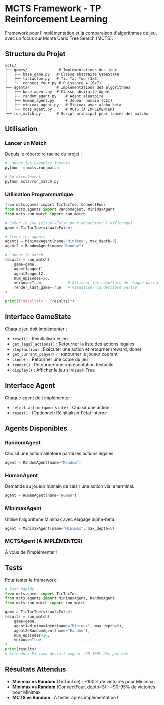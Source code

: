 # MCTS Framework - TP Reinforcement Learning

Framework pour l'implémentation et la comparaison d'algorithmes de jeu, avec un focus sur Monte Carlo Tree Search (MCTS).

## Structure du Projet

```
mcts/
├── games/              # Implémentations des jeux
│   ├── base_game.py   # Classe abstraite GameState
│   ├── tictactoe.py   # Tic-Tac-Toe (3x3)
│   └── connect_four.py # Puissance 4 (6x7)
├── agents/            # Implémentations des algorithmes
│   ├── base_agent.py  # Classe abstraite Agent
│   ├── random_agent.py    # Agent aléatoire
│   ├── human_agent.py     # Joueur humain (CLI)
│   ├── minimax_agent.py   # Minimax avec alpha-beta
│   └── mcts_agent.py      # MCTS (À IMPLÉMENTER)
└── run_match.py       # Script principal pour lancer des matchs
```

## Utilisation

### Lancer un Match

Depuis le répertoire racine du projet :

```bash
# Lancer les exemples fournis
python -m mcts.run_match

# Ou directement
python mcts/run_match.py
```

### Utilisation Programmatique

```python
from mcts.games import TicTacToe, ConnectFour
from mcts.agents import RandomAgent, MinimaxAgent
from mcts.run_match import run_match

# Créer le jeu (visual=False pour désactiver l'affichage)
game = TicTacToe(visual=False)

# Créer les agents
agent1 = MinimaxAgent(name="Minimax", max_depth=9)
agent2 = RandomAgent(name="Random")

# Lancer le match
results = run_match(
    game=game,
    agent1=agent1,
    agent2=agent2,
    num_episodes=20,
    verbose=True,           # Afficher les résultats de chaque partie
    render_last_game=True   # Visualiser la dernière partie
)

print(f"Résultats : {results}")
```

## Interface GameState

Chaque jeu doit implémenter :

- `reset()` : Réinitialiser le jeu
- `get_legal_actions()` : Retourner la liste des actions légales
- `step(action)` : Exécuter une action et retourner (reward, done)
- `get_current_player()` : Retourner le joueur courant
- `clone()` : Retourner une copie du jeu
- `render()` : Retourner une représentation textuelle
- `display()` : Afficher le jeu si visual=True

## Interface Agent

Chaque agent doit implémenter :

- `select_action(game_state)` : Choisir une action
- `reset()` : (Optionnel) Réinitialiser l'état interne

## Agents Disponibles

### RandomAgent
Choisit une action aléatoire parmi les actions légales.

```python
agent = RandomAgent(name="Random")
```

### HumanAgent
Demande au joueur humain de saisir une action via le terminal.

```python
agent = HumanAgent(name="Human")
```

### MinimaxAgent
Utilise l'algorithme Minimax avec élagage alpha-beta.

```python
agent = MinimaxAgent(name="Minimax", max_depth=5)
```

### MCTSAgent (À IMPLÉMENTER)
À vous de l'implémenter !

## Tests

Pour tester le framework :

```python
# Test rapide
from mcts.games import TicTacToe
from mcts.agents import MinimaxAgent, RandomAgent
from mcts.run_match import run_match

game = TicTacToe(visual=False)
results = run_match(
    game=game,
    agent1=MinimaxAgent(name="Minimax", max_depth=9),
    agent2=RandomAgent(name="Random"),
    num_episodes=10,
    verbose=True
)
print(results)
# Attendu : Minimax devrait gagner ~95-100% des parties
```

## Résultats Attendus

- **Minimax vs Random** (TicTacToe) : ~100% de victoires pour Minimax
- **Minimax vs Random** (ConnectFour, depth=3) : ~90-95% de victoires pour Minimax
- **MCTS vs Random** : À tester après implémentation !
